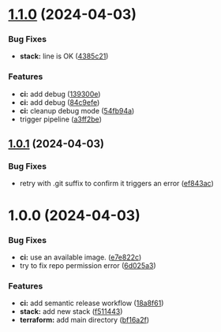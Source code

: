 # [1.1.0](https://github.com/clook/semantic-release-test/compare/v1.0.1...v1.1.0) (2024-04-03)


### Bug Fixes

* **stack:** line is OK ([4385c21](https://github.com/clook/semantic-release-test/commit/4385c214277f85018bb50c6e739021a585230245))


### Features

* **ci:** add debug ([139300e](https://github.com/clook/semantic-release-test/commit/139300e8e0f20fe01083b8524d71cc813280ec13))
* **ci:** add debug ([84c9efe](https://github.com/clook/semantic-release-test/commit/84c9efe256c090af000a46243f410992d7dc8608))
* **ci:** cleanup debug mode ([54fb94a](https://github.com/clook/semantic-release-test/commit/54fb94a7b85c5dccbc5c527389f42498f7049066))
* trigger pipeline ([a3ff2be](https://github.com/clook/semantic-release-test/commit/a3ff2be39cb4a4e586f1bf950ab1a6f2f9683422))

## [1.0.1](https://github.com/clook/semantic-release-test/compare/v1.0.0...v1.0.1) (2024-04-03)


### Bug Fixes

* retry with .git suffix to confirm it triggers an error ([ef843ac](https://github.com/clook/semantic-release-test/commit/ef843ac7e4c969c1ad71848a0f3106208229a00f))

# 1.0.0 (2024-04-03)


### Bug Fixes

* **ci:** use an available image. ([e7e822c](https://github.com/clook/semantic-release-test/commit/e7e822cd3aeca8208bc23420e0f76c066242f92c))
* try to fix repo permission error ([6d025a3](https://github.com/clook/semantic-release-test/commit/6d025a3771162f75ed4a40d78d01e42afbd34229))


### Features

* **ci:** add semantic release workflow ([18a8f61](https://github.com/clook/semantic-release-test/commit/18a8f613f259f11c43cbbd34449feb153ab7b5f7))
* **stack:** add new stack ([f511443](https://github.com/clook/semantic-release-test/commit/f5114438371747994fdf3834c87d7c300e63b67f))
* **terraform:** add main directory ([bf16a2f](https://github.com/clook/semantic-release-test/commit/bf16a2f16da7b66614cf78ee530c7c01bc759ffa))
